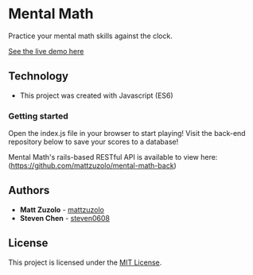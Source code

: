 # Mental Math

Practice your mental math skills against the clock.

[See the live demo here](https://mattzuzolo.github.io/mental-math/)

## Technology

* This project was created with Javascript (ES6)

### Getting started

Open the index.js file in your browser to start playing! Visit the back-end repository below to save your scores to a database!

Mental Math's rails-based RESTful API is available to view here: (https://github.com/mattzuzolo/mental-math-back)

## Authors

* **Matt Zuzolo** - [mattzuzolo](https://mattzuzolo.github.io/)
* **Steven Chen** - [steven0608](https://github.com/steven0608)

 ## License 
 
 This project is licensed under the [MIT License](https://opensource.org/licenses/MIT).
